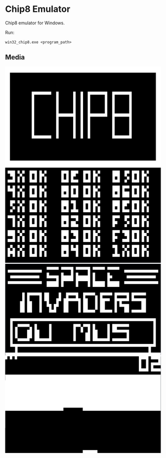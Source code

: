 # Chip8 Emulator
Chip8 emulator for Windows.

Run:
```
win32_chip8.exe <program_path>
```

## Media
![](media/chip8.png)
![](media/opcode.png)<br>
![](media/space_invaders.png)
![](media/brick.png)
